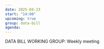 ```yaml
---
date: 2025-04-23
start: "14:00"
upcoming: true
group: data-bill
agenda: 
--- 
```

DATA BILL WORKING GROUP: Weekly meeting